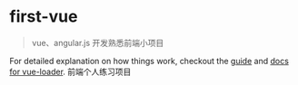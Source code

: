 
# first-vue

> vue、angular.js 开发熟悉前端小项目

<!--## Build Setup

``` bash
# install dependencies
npm install

# serve with hot reload at localhost:8080
npm run dev

# build for production with minification
npm run build

# build for production and view the bundle analyzer report
npm run build --report

# run unit tests
npm run unit

# run e2e tests
npm run e2e

# run all tests
npm test
```-->



For detailed explanation on how things work, checkout the [guide](http://vuejs-templates.github.io/webpack/) and [docs for vue-loader](http://vuejs.github.io/vue-loader).
前端个人练习项目

